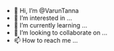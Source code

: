- 👋 Hi, I’m @VarunTanna
- 👀 I’m interested in ...
- 🌱 I’m currently learning ...
- 💞️ I’m looking to collaborate on ...
- 📫 How to reach me ...

<!---
VarunTanna/VarunTanna is a ✨ special ✨ repository because its `README.md` (this file) appears on your GitHub profile.
You can click the Preview link to take a look at your changes.
--->
